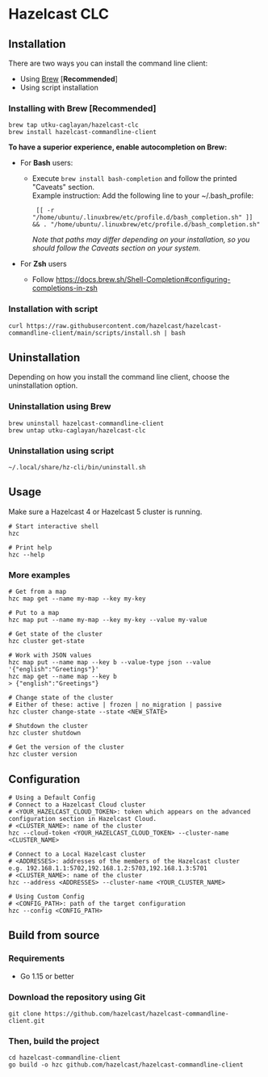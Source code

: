 # Hazelcast CLC

## Installation

There are two ways you can install the command line client:
* Using [Brew](https://brew.sh) [**Recommended**]
* Using script installation

### Installing with Brew [Recommended]

```
brew tap utku-caglayan/hazelcast-clc
brew install hazelcast-commandline-client
```
**To have a superior experience, enable autocompletion on Brew:**
- For **Bash** users:
  - Execute `brew install bash-completion` and follow the printed "Caveats" section.  
    Example instruction:
    Add the following line to your ~/.bash_profile:
    ```
     [[ -r "/home/ubuntu/.linuxbrew/etc/profile.d/bash_completion.sh" ]] && . "/home/ubuntu/.linuxbrew/etc/profile.d/bash_completion.sh"
    ```
    *Note that paths may differ depending on your installation, so you should follow the Caveats section on your system.*

- For **Zsh** users
  - Follow https://docs.brew.sh/Shell-Completion#configuring-completions-in-zsh 

### Installation with script

```
curl https://raw.githubusercontent.com/hazelcast/hazelcast-commandline-client/main/scripts/install.sh | bash
```
  
## Uninstallation

Depending on how you install the command line client, choose the uninstallation option.

### Uninstallation using Brew

```
brew uninstall hazelcast-commandline-client
brew untap utku-caglayan/hazelcast-clc
```

### Uninstallation using script

```
~/.local/share/hz-cli/bin/uninstall.sh
```

## Usage

Make sure a Hazelcast 4 or Hazelcast 5 cluster is running.

```
# Start interactive shell
hzc

# Print help
hzc --help
```

### More examples

```
# Get from a map
hzc map get --name my-map --key my-key

# Put to a map
hzc map put --name my-map --key my-key --value my-value

# Get state of the cluster
hzc cluster get-state

# Work with JSON values
hzc map put --name map --key b --value-type json --value '{"english":"Greetings"}'
hzc map get --name map --key b
> {"english":"Greetings"}

# Change state of the cluster
# Either of these: active | frozen | no_migration | passive
hzc cluster change-state --state <NEW_STATE>

# Shutdown the cluster
hzc cluster shutdown

# Get the version of the cluster
hzc cluster version
```

## Configuration
```
# Using a Default Config
# Connect to a Hazelcast Cloud cluster
# <YOUR_HAZELCAST_CLOUD_TOKEN>: token which appears on the advanced configuration section in Hazelcast Cloud.
# <CLUSTER_NAME>: name of the cluster
hzc --cloud-token <YOUR_HAZELCAST_CLOUD_TOKEN> --cluster-name <CLUSTER_NAME>

# Connect to a Local Hazelcast cluster
# <ADDRESSES>: addresses of the members of the Hazelcast cluster
e.g. 192.168.1.1:5702,192.168.1.2:5703,192.168.1.3:5701
# <CLUSTER_NAME>: name of the cluster
hzc --address <ADDRESSES> --cluster-name <YOUR_CLUSTER_NAME>

# Using Custom Config
# <CONFIG_PATH>: path of the target configuration
hzc --config <CONFIG_PATH>
```

## Build from source

### Requirements
* Go 1.15 or better
 
### Download the repository using Git
```
git clone https://github.com/hazelcast/hazelcast-commandline-client.git
```

### Then, build the project

```
cd hazelcast-commandline-client
go build -o hzc github.com/hazelcast/hazelcast-commandline-client
```
